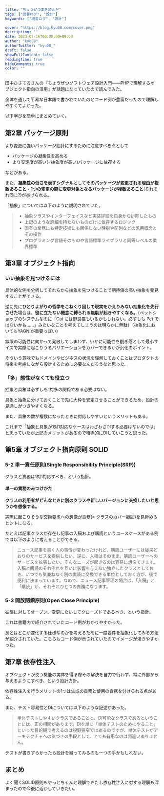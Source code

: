 ```yaml
---
title: "ちょうぜつ本を読んだ"
tags: ["読書ログ", "設計"]
keywords: ["読書ログ", "設計"]

cover: "https://blog.kyu08.com/cover.png"
description: ""
date: 2023-07-16T00:00:00+09:00
author: "kyu08"
authorTwitter: "kyu08_"
draft: false
showFullContent: false
readingTime: true
hideComments: true
color: ""
---
```


田中ひさてるさんの『ちょうぜつソフトウェア設計入門――PHPで理解するオブジェクト指向の活用』が話題になっていたので読んでみた。

全体を通して平易な日本語で書かれていたのとコード例が豊富だったので理解しやすくてよかった。

以下学びを簡単にまとめていく。

## 第2章 パッケージ原則
より変更に強いパッケージ設計にするために注意すべき点として

- パッケージの凝集性を高める
- より安定度が高い(=抽象度が高い)パッケージに依存する

などがある。

また、**凝集性の低さを表すシグナル**として**そのパッケージが変更される理由が複数あること**・**1つの変更の際に変更対象となるパッケージが複数あること**(それぞれ同じ?)が挙げられる。

「抽象」については以下のように説明されていた。

> - 抽象クラスやインターフェイスなど実装詳細を自身から排除したもの
> - 上記のような詳細を持たないものだけに依存するロジック
> - 固有の業務にも特定技術にも関係しない時刻や配列などの汎用概念とその操作
> - プログラミング言語そのものや言語標準ライブラリと同等レベルの業界標準

## 第3章 オブジェクト指向
### いい抽象を見つけるには
具体的な例を分析してそれらから抽象を見つけることで期待値の高い抽象を発見することができる。

逆に先に**ひとりよがりの哲学をこねくり回して現実をかえりみない抽象化を先行させた**場合は、**役に立たない概念に縛られる無駄が起きやすくなる。**（ペットショップのシステムなのに「Cat には野良猫もいるかもしれない。必ずしも Pet ではないかも...…」みたいなことを考えてしまうのは明らかに無駄）（抽象化においてもYAGNIが重要っぽい）

無限の可能性に向かって発散してしまわず、いかに可能性を削ぎ落として最小サイズで実際に起こりうるバリエーションをカバーできるかが汎化のポイント。

そういう意味でもドメインやビジネスの状況を理解しておくことはプロダクトの将来を考慮しながら設計するために必要なんだろうなと思った。

### 「多」態性がなくても役立つ
抽象と具象は必ずしも1対多の関係である必要はない。

具象と抽象に分けておくことで先に大枠を安定させることができるため、設計の見通しがつきやすくなる。

また、具象の数が複数になったときに対応しやすいというメリットもある。

これまで「抽象と具象が1対1対応なケースはわざわざDIする必要はないのでは」と思っていたが上記のメリットがあるので積極的にDIしていこうと思った。

## 第5章 オブジェクト指向原則 SOLID
### 5-2 単一責任原則(Single Responsibility Principle(SRP))
クラスと責務は1対1対応すべき、という指針。

#### 単一の責務のみつけかた
**クラスの利用者がどんなときに別のクラスや新しいバージョンに交換したいと思うかを想像する。**

実際に起こりそうな交換要求への想像が責務(= クラスのカバー範囲)を見極めるヒントになる。

たとえば記事クラスが存在し記事の入稿および購読というユースケースがある例では以下のように考えることができる。

> ニュース記事を書く人の事情が変わったけれど、購読ユーザーには従来どおりのサービスを提供したい。逆に、入稿はそのまま、購読ユーザーへのサービスを拡張したい。そんなニーズが起きるのは容易に想像できます。入稿と購読のそれぞれを互いに影響を与えない独立したクラスとしておき、いつでも気兼ねなく別の実装に交換できる単位としておく方が、後で便利に決まっています。なので、ニュース記事管理の場合は、「入稿」と「購読」が、それぞれひとつの責務になります。

### 5-3 開放閉鎖原則(Open Close Principle)
拡張に対してオープン、変更にたいしてクローズドであるべき、という指針。

これは書籍内で紹介されていたコード例がわかりやすかった。

あとはどこが変化する仕様なのかを考えるために一度要件を抽象化してみる方法が紹介されていた。こちらもコード例が示されていたのでイメージが湧きやすかった。

## 第7章 依存性注入
オブジェクトが使う機能の実体を得る際その解決を自力で行わず、常に外部から与えるようにすべき、という設計方針。

依存性注入を行うメリットの1つは生成の責務と使用の責務を分けられる点がある。

また、テスト容易性とDIについては以下のような記述があった。

> 単体テストしやすいクラスであることと、DI可能なクラスであるということには、正の相関があります。DIを単に「単体テストのためにやること」といった目的観で考えるのは視野狭窄ではあるのですが、単体テストがアーキテクチャへの気づきの手段として、とても有用なのは間違いありません。

テストが書きずらかったら設計を疑ってみるのも一つの手かもしれない。

## まとめ
よく聞くSOLID原則もやっとちゃんと理解できたし依存性注入に対する理解も深まったので今後に活かしていきたい。

